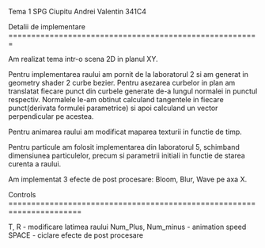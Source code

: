 Tema 1 SPG
Ciupitu Andrei Valentin
341C4

Detalii de implementare =======================================================

Am realizat tema intr-o scena 2D in planul XY.

Pentru implementarea raului am pornit de la laboratorul 2 si am generat in 
geometry shader 2 curbe bezier. Pentru asezarea curbelor in plan am translatat
fiecare punct din curbele generate de-a lungul normalei in punctul respectiv.
Normalele le-am obtinut calculand tangentele in fiecare punct(derivata formulei
parametrice) si apoi calculand un vector perpendicular pe acestea.

Pentru animarea raului am modificat maparea texturii in functie de timp.

Pentru particule am folosit implementarea din laboratorul 5, schimband
dimensiunea particulelor, precum si parametrii initiali in functie de starea
curenta a raului.

Am implementat 3 efecte de post procesare: Bloom, Blur, Wave pe axa X.

Controls ======================================================================

T, R - modificare latimea raului
Num_Plus, Num_minus - animation speed
SPACE - ciclare efecte de post procesare

 
